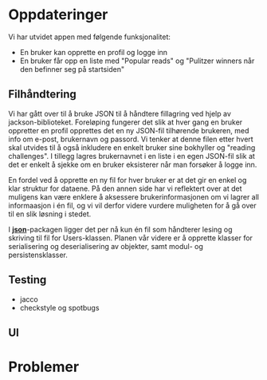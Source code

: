 # Oppdateringer 

Vi har utvidet appen med følgende funksjonalitet:
- En bruker kan opprette en profil og logge inn
- En bruker får opp en liste med "Popular reads" og "Pulitzer winners når den befinner seg på startsiden"

## Filhåndtering

Vi har gått over til å bruke JSON til å håndtere fillagring ved hjelp av jackson-biblioteket. Foreløping fungerer  det slik at hver gang en bruker oppretter en profil opprettes det en ny JSON-fil tilhørende brukeren, med info om e-post, brukernavn og passord. Vi tenker at denne filen etter hvert skal utvides til å også inkludere en enkelt bruker sine bokhyller og "reading challenges". I tillegg lagres brukernavnet i en liste i en egen JSON-fil slik at det er enkelt å sjekke om en bruker eksisterer når man forsøker å logge inn.

En fordel ved å opprette en ny fil for hver bruker er at det gir en enkel og klar struktur for dataene. På den annen side har vi reflektert over at det muligens kan være enklere å aksessere brukerinformasjonen om vi lagrer all informaasjon i én fil, og vi vil derfor videre vurdere muligheten for å gå over til en slik løsning i stedet.

I **[json](bookTracker/json)**-packagen ligger det per nå kun én fil som håndterer lesing og skriving til fil for Users-klassen. Planen vår videre er å opprette klasser for serialisering og deserialisering av objekter, samt modul- og persistensklasser.

## Testing

- jacco
- checkstyle og spotbugs

## UI



# Problemer

